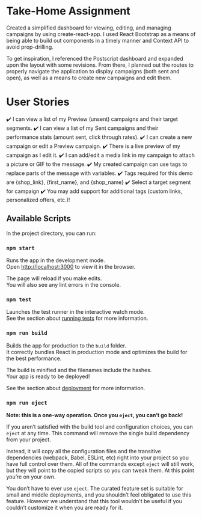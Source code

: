 # Take-Home Assignment
Created a simplified dashboard for viewing, editing, and managing campaigns by using create-react-app. I used React Bootstrap as a means of being able to build out components in a timely manner and Context API to avoid prop-drilling.

To get inspiration, I referenced the Postscript dashboard and expanded upon the layout with some revisions. From there, I planned out the routes to properly navigate the application to display campaigns (both sent and open), as well as a means to create new campaigns and edit them.

# User Stories
✔️ I can view a list of my Preview (unsent) campaigns and their target segments.
✔️ I can view a list of my Sent campaigns and their performance stats (amount sent, click through rates).
✔️ I can create a new campaign or edit a Preview campaign.
✔️ There is a live preview of my campaign as I edit it.
✔️ I can add/edit a media link in my campaign to attach a picture or GIF to the message.
✔️ My created campaign can use tags to replace parts of the message with variables.
✔️ Tags required for this demo are {shop_link}, {first_name}, and {shop_name}
✔️ Select a target segment for campaign
✔️ You may add support for additional tags (custom links, personalized offers, etc.)!

## Available Scripts

In the project directory, you can run:

### `npm start`

Runs the app in the development mode.\
Open [http://localhost:3000](http://localhost:3000) to view it in the browser.

The page will reload if you make edits.\
You will also see any lint errors in the console.

### `npm test`

Launches the test runner in the interactive watch mode.\
See the section about [running tests](https://facebook.github.io/create-react-app/docs/running-tests) for more information.

### `npm run build`

Builds the app for production to the `build` folder.\
It correctly bundles React in production mode and optimizes the build for the best performance.

The build is minified and the filenames include the hashes.\
Your app is ready to be deployed!

See the section about [deployment](https://facebook.github.io/create-react-app/docs/deployment) for more information.

### `npm run eject`

**Note: this is a one-way operation. Once you `eject`, you can’t go back!**

If you aren’t satisfied with the build tool and configuration choices, you can `eject` at any time. This command will remove the single build dependency from your project.

Instead, it will copy all the configuration files and the transitive dependencies (webpack, Babel, ESLint, etc) right into your project so you have full control over them. All of the commands except `eject` will still work, but they will point to the copied scripts so you can tweak them. At this point you’re on your own.

You don’t have to ever use `eject`. The curated feature set is suitable for small and middle deployments, and you shouldn’t feel obligated to use this feature. However we understand that this tool wouldn’t be useful if you couldn’t customize it when you are ready for it.
